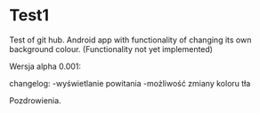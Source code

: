 # Test1

Test of git hub. Android app with functionality of changing its own background colour. 
(Functionality not yet implemented)

Wersja alpha 0.001:

changelog:
-wyświetlanie powitania
-możliwość zmiany koloru tła

Pozdrowienia.
